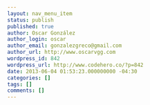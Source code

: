 ```yaml
---
layout: nav_menu_item
status: publish
published: true
author: Oscar González
author_login: oscar
author_email: gonzalezgreco@gmail.com
author_url: http://www.oscarvgg.com
wordpress_id: 842
wordpress_url: http://www.codehero.co/?p=842
date: 2013-06-04 01:53:23.000000000 -04:30
categories: []
tags: []
comments: []
---
```

 
